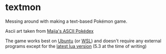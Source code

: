 # textmon
Messing around with making a text-based Pokémon game.

Ascii art taken from [Maija's ASCII Pokédex](https://www.fiikus.net/?pokedex)

The game works best on [Ubuntu](https://www.ubuntu.com/) (or [WSL](https://docs.microsoft.com/en-us/windows/wsl/faq)) and doesn't require any external programs except for the [latest lua version](https://www.lua.org/download.html) (5.3 at the time of writing)

